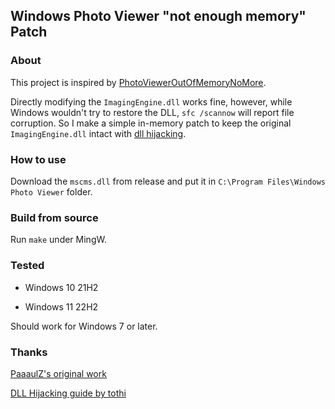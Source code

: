 ## Windows Photo Viewer "not enough memory" Patch



### About

This project is inspired by [PhotoViewerOutOfMemoryNoMore](https://github.com/PaaaulZ/PhotoViewerOutOfMemoryNoMore).

Directly modifying the `ImagingEngine.dll` works fine, however, while Windows wouldn't try to 
restore the DLL, `sfc /scannow` will report file corruption. So I make a simple in-memory patch to keep
the original `ImagingEngine.dll` intact with [dll hijacking](https://github.com/tothi/dll-hijack-by-proxying).



### How to use

Download the `mscms.dll` from release and put it in `C:\Program Files\Windows Photo Viewer` folder.



### Build from source

Run `make` under MingW.



### Tested

* Windows 10 21H2

* Windows 11 22H2

Should work for Windows 7 or later.

### Thanks

[PaaaulZ's original work](https://github.com/PaaaulZ/PhotoViewerOutOfMemoryNoMore)

[DLL Hijacking guide by tothi](https://github.com/tothi/dll-hijack-by-proxying)



